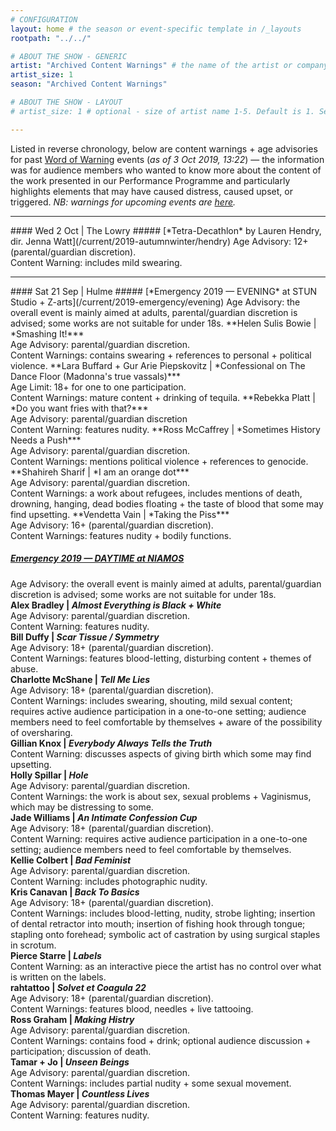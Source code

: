 ```yaml
---
# CONFIGURATION
layout: home # the season or event-specific template in /_layouts
rootpath: "../../"

# ABOUT THE SHOW - GENERIC
artist: "Archived Content Warnings" # the name of the artist or company
artist_size: 1
season: "Archived Content Warnings"

# ABOUT THE SHOW - LAYOUT
# artist_size: 1 # optional - size of artist name 1-5. Default is 1. Set longer names to lower values

---
```

Listed in reverse chronology, below are content warnings + age advisories for past [Word of Warning](/) events (*as of 3 Oct 2019, 13:22*) — the information was for audience members who wanted to know more about the content of the work presented in our Performance Programme and particularly highlights elements that may have caused distress, caused upset, or triggered. *NB: warnings for upcoming events are [here](/warnings).*           
<hr>          
#### Wed 2 Oct | The Lowry         
##### [*Tetra-Decathlon* by Lauren Hendry, dir. Jenna Watt](/current/2019-autumnwinter/hendry)         
Age Advisory: 12+ (parental/guardian discretion).<br>Content Warning: includes mild swearing.        
<hr>            
#### Sat 21 Sep | Hulme        
##### [*Emergency 2019 — EVENING* at STUN Studio + Z-arts](/current/2019-emergency/evening)        
Age Advisory: the overall event is mainly aimed at adults, parental/guardian discretion is advised; some works are not suitable for under 18s.          
**Helen Sulis Bowie | *Smashing It!***<br>Age Advisory: parental/guardian discretion.<br>Content Warnings: contains swearing + references to personal + political violence.              
**Lara Buffard + Gur Arie Piepskovitz | *Confessional on The Dance Floor (Madonna's true vassals)***<br>Age Limit: 18+ for one to one participation.<br>Content Warnings: mature content + drinking of tequila.              
**Rebekka Platt | *Do you want fries with that?***<br>Age Advisory: parental/guardian discretion<br>Content Warning: features nudity.             
**Ross McCaffrey | *Sometimes History Needs a Push***<br>Age Advisory: parental/guardian discretion.<br>Content Warnings: mentions political violence + references to genocide.               
**Shahireh Sharif | *I am an orange dot***<br>Age Advisory: parental/guardian discretion.<br>Content Warnings: a work about refugees, includes mentions of death, drowning, hanging, dead bodies floating + the taste of blood that some may find upsetting.             
**Vendetta Vain | *Taking the Piss***<br>Age Advisory: 16+ (parental/guardian discretion).<br>Content Warnings: features nudity + bodily functions.         
          
##### [*Emergency 2019 — DAYTIME* at NIAMOS](/current/2019-emergency/daytime)        
Age Advisory: the overall event is mainly aimed at adults, parental/guardian discretion is advised; some works are not suitable for under 18s.          
**Alex Bradley | *Almost Everything is Black + White***<br>Age Advisory: parental/guardian discretion.<br>Content Warning: features nudity.        
**Bill Duffy | *Scar Tissue / Symmetry***<br>Age Advisory: 18+ (parental/guardian discretion).<br>Content Warnings: features blood-letting, disturbing content + themes of abuse.         
**Charlotte McShane | *Tell Me Lies***<br>Age Advisory: 18+ (parental/guardian discretion).<br>Content Warnings: includes swearing, shouting, mild sexual content; requires active audience participation in a one-to-one setting; audience members need to feel comfortable by themselves + aware of the possibility of oversharing.            
**Gillian Knox | *Everybody Always Tells the Truth***<br>Content Warning: discusses aspects of giving birth which some may find upsetting.           
**Holly Spillar | *Hole***<br>Age Advisory: parental/guardian discretion.<br>Content Warnings: the work is about sex, sexual problems + Vaginismus, which may be distressing to some.        
**Jade Williams | *An Intimate Confession Cup***<br>Age Advisory: 18+ (parental/guardian discretion).<br>Content Warning: requires active audience participation in a one-to-one setting; audience members need to feel comfortable by themselves.         
**Kellie Colbert | *Bad Feminist***<br>Age Advisory: parental/guardian discretion.<br>Content Warning: includes photographic nudity.         
**Kris Canavan | *Back To Basics***<br>Age Advisory: 18+ (parental/guardian discretion).<br>Content Warnings: includes blood-letting, nudity, strobe lighting; insertion of dental retractor into mouth; insertion of fishing hook through tongue; stapling onto forehead; symbolic act of castration by using surgical staples in scrotum.                          
**Pierce Starre | *Labels***<br>Content Warning: as an interactive piece the artist has no control over what is written on the labels.           
**rahtattoo | *Solvet et Coagula 22***<br>Age Advisory: 18+ (parental/guardian discretion).<br>Content Warnings: features blood, needles + live tattooing.         
**Ross Graham | *Making Histry***<br>Age Advisory: parental/guardian discretion.<br>Content Warnings: contains food + drink; optional audience discussion + participation; discussion of death.          
**Tamar + Jo | *Unseen Beings***<br>Age Advisory: parental/guardian discretion.<br>Content Warnings: includes partial nudity + some sexual movement.          
**Thomas Mayer | *Countless Lives***<br>Age Advisory: parental/guardian discretion.<br>Content Warning: features nudity.
